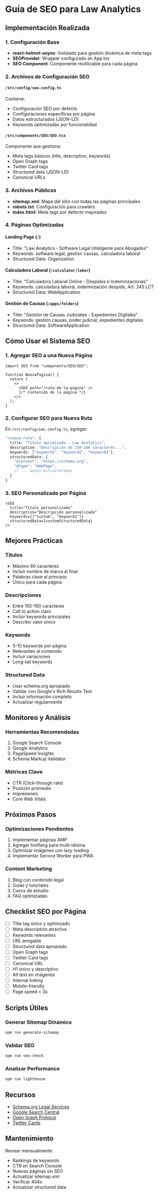 # Guía de SEO para Law Analytics

## Implementación Realizada

### 1. Configuración Base
- **react-helmet-async**: Instalado para gestión dinámica de meta tags
- **SEOProvider**: Wrapper configurado en App.tsx
- **SEO Component**: Componente reutilizable para cada página

### 2. Archivos de Configuración SEO

#### `/src/config/seo.config.ts`
Contiene:
- Configuración SEO por defecto
- Configuraciones específicas por página
- Datos estructurados (JSON-LD)
- Keywords optimizadas por funcionalidad

#### `/src/components/SEO/SEO.tsx`
Componente que gestiona:
- Meta tags básicos (title, description, keywords)
- Open Graph tags
- Twitter Card tags
- Structured data (JSON-LD)
- Canonical URLs

### 3. Archivos Públicos
- **sitemap.xml**: Mapa del sitio con todas las páginas principales
- **robots.txt**: Configuración para crawlers
- **index.html**: Meta tags por defecto mejorados

### 4. Páginas Optimizadas

#### Landing Page (`/`)
- Title: "Law Analytics - Software Legal Inteligente para Abogados"
- Keywords: software legal, gestión causas, calculadora laboral
- Structured Data: Organization

#### Calculadora Laboral (`/calculator/labor`)
- Title: "Calculadora Laboral Online - Despidos e Indemnizaciones"
- Keywords: calculadora laboral, indemnización despido, Art. 245 LCT
- Structured Data: WebApplication

#### Gestión de Causas (`/apps/folders`)
- Title: "Gestión de Causas Judiciales - Expedientes Digitales"
- Keywords: gestión causas, poder judicial, expedientes digitales
- Structured Data: SoftwareApplication

## Cómo Usar el Sistema SEO

### 1. Agregar SEO a una Nueva Página

```tsx
import SEO from "components/SEO/SEO";

function NuevaPagina() {
  return (
    <>
      <SEO path="/ruta-de-la-pagina" />
      {/* Contenido de la página */}
    </>
  );
}
```

### 2. Configurar SEO para Nueva Ruta

En `/src/config/seo.config.ts`, agregar:

```typescript
"/nueva-ruta": {
  title: "Título optimizado - Law Analytics",
  description: "Descripción de 150-160 caracteres...",
  keywords: ["keyword1", "keyword2", "keyword3"],
  structuredData: {
    "@context": "https://schema.org",
    "@type": "WebPage",
    // ... datos estructurados
  }
}
```

### 3. SEO Personalizado por Página

```tsx
<SEO 
  title="Título personalizado"
  description="Descripción personalizada"
  keywords={["custom", "keywords"]}
  structuredData={customStructuredData}
/>
```

## Mejores Prácticas

### Títulos
- Máximo 60 caracteres
- Incluir nombre de marca al final
- Palabras clave al principio
- Único para cada página

### Descripciones
- Entre 150-160 caracteres
- Call to action claro
- Incluir keywords principales
- Describir valor único

### Keywords
- 5-10 keywords por página
- Relevantes al contenido
- Incluir variaciones
- Long-tail keywords

### Structured Data
- Usar schema.org apropiado
- Validar con Google's Rich Results Test
- Incluir información completa
- Actualizar regularmente

## Monitoreo y Análisis

### Herramientas Recomendadas
1. Google Search Console
2. Google Analytics
3. PageSpeed Insights
4. Schema Markup Validator

### Métricas Clave
- CTR (Click-through rate)
- Posición promedio
- Impresiones
- Core Web Vitals

## Próximos Pasos

### Optimizaciones Pendientes
1. Implementar páginas AMP
2. Agregar hreflang para multi-idioma
3. Optimizar imágenes con lazy loading
4. Implementar Service Worker para PWA

### Content Marketing
1. Blog con contenido legal
2. Guías y tutoriales
3. Casos de estudio
4. FAQ optimizadas

## Checklist SEO por Página

- [ ] Title tag único y optimizado
- [ ] Meta description atractiva
- [ ] Keywords relevantes
- [ ] URL amigable
- [ ] Structured data apropiado
- [ ] Open Graph tags
- [ ] Twitter Card tags
- [ ] Canonical URL
- [ ] H1 único y descriptivo
- [ ] Alt text en imágenes
- [ ] Internal linking
- [ ] Mobile-friendly
- [ ] Page speed < 3s

## Scripts Útiles

### Generar Sitemap Dinámico
```bash
npm run generate-sitemap
```

### Validar SEO
```bash
npm run seo-check
```

### Analizar Performance
```bash
npm run lighthouse
```

## Recursos

- [Schema.org Legal Services](https://schema.org/LegalService)
- [Google Search Central](https://developers.google.com/search)
- [Open Graph Protocol](https://ogp.me/)
- [Twitter Cards](https://developer.twitter.com/en/docs/twitter-for-websites/cards)

## Mantenimiento

Revisar mensualmente:
- Rankings de keywords
- CTR en Search Console
- Nuevas páginas sin SEO
- Actualizar sitemap.xml
- Verificar 404s
- Actualizar structured data